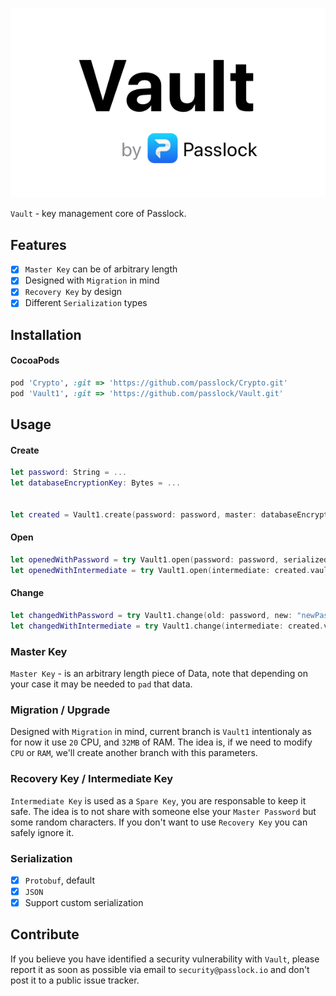 ![Logo](Assets/Logo.png)

`Vault` - key management core of Passlock.

## Features

- [x] `Master Key` can be of arbitrary length
- [x] Designed with `Migration` in mind
- [x] `Recovery Key` by design
- [x] Different `Serialization` types

## Installation
#### CocoaPods
```ruby
pod 'Crypto', :git => 'https://github.com/passlock/Crypto.git'
pod 'Vault1', :git => 'https://github.com/passlock/Vault.git'
```

## Usage
#### Create
```swift
let password: String = ...
let databaseEncryptionKey: Bytes = ...


let created = Vault1.create(password: password, master: databaseEncryptionKey, serializer: ProtobufSerializer.self)
```

#### Open
```swift
let openedWithPassword = try Vault1.open(password: password, serialized: created.serialized, serializer: ProtobufSerializer.self)
let openedWithIntermediate = try Vault1.open(intermediate: created.vault.intermediate, serialized: created.serialized, serializer: ProtobufSerializer.self)
```

#### Change
```swift
let changedWithPassword = try Vault1.change(old: password, new: "newPassword", serialized: created.serialized, serializer: ProtobufSerializer.self)
let changedWithIntermediate = try Vault1.change(intermediate: created.vault.intermediate, new: "newPassword", serialized: created.serialized, serializer: ProtobufSerializer.self)
```

### Master Key
`Master Key` - is an arbitrary length piece of Data, note that depending on your case it may be needed to `pad` that data.

### Migration / Upgrade
Designed with `Migration` in mind, current branch is `Vault1` intentionaly as for now it use `20` CPU, and `32MB` of RAM. The idea is, if we need to modify `CPU` or `RAM`, we'll create another branch with this parameters.

### Recovery Key / Intermediate Key
`Intermediate Key` is used as a `Spare Key`, you are responsable to keep it safe. The idea is to not share with someone else your `Master Password` but some random characters. If you don't want to use `Recovery Key` you can safely ignore it.

### Serialization
- [x] `Protobuf`, default
- [x] `JSON`
- [x] Support custom serialization

## Contribute
If you believe you have identified a security vulnerability with `Vault`, please report it as soon as possible via email to `security@passlock.io` and don't post it to a public issue tracker.
